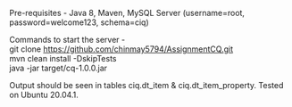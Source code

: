 Pre-requisites - Java 8, Maven, MySQL Server (username=root, password=welcome123, schema=ciq)

Commands to start the server - <br/>
git clone https://github.com/chinmay5794/AssignmentCQ.git <br/>
mvn clean install -DskipTests <br/>
java -jar target/cq-1.0.0.jar <br/>

Output should be seen in tables ciq.dt_item & ciq.dt_item_property.
Tested on Ubuntu 20.04.1.
